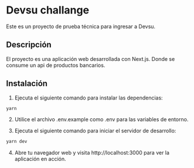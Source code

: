 # Devsu challange

Este es un proyecto de prueba técnica para ingresar a Devsu.

## Descripción

El proyecto es una aplicación web desarrollada con Next.js. Donde se consume un api de productos bancarios.

## Instalación

1. Ejecuta el siguiente comando para instalar las dependencias:

```bash
yarn

```

2. Utilice el archivo .env.example como .env para las variables de entorno.


3. Ejecuta el siguiente comando para iniciar el servidor de desarrollo:

```bash
yarn dev

```

4. Abre tu navegador web y visita http://localhost:3000 para ver la aplicación en acción.

